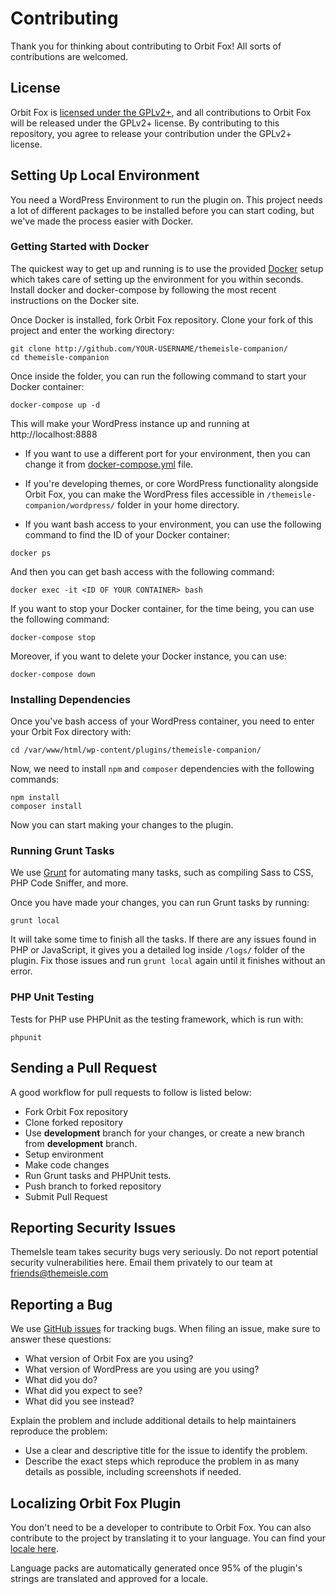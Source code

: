 # Contributing

Thank you for thinking about contributing to Orbit Fox! All sorts of contributions are welcomed.

## License

Orbit Fox is [licensed under the GPLv2+](LICENSE.txt), and all contributions to Orbit Fox will be released under the GPLv2+ license. By contributing to this repository, you agree to release your contribution under the GPLv2+ license.

## Setting Up Local Environment

You need a WordPress Environment to run the plugin on. This project needs a lot of different packages to be installed before you can start coding, but we've made the process easier with Docker.

### Getting Started with Docker

The quickest way to get up and running is to use the provided [Docker](https://www.docker.com/) setup which takes care of setting up the environment for you within seconds. Install docker and docker-compose by following the most recent instructions on the Docker site.

Once Docker is installed, fork Orbit Fox repository. Clone your fork of this project and enter the working directory:

```
git clone http://github.com/YOUR-USERNAME/themeisle-companion/
cd themeisle-companion
```

Once inside the folder, you can run the following command to start your Docker container:

```
docker-compose up -d
```

This will make your WordPress instance up and running at http://localhost:8888

- If you want to use a different port for your environment, then you can change it from [docker-compose.yml](docker-compose.yml) file.

- If you're developing themes, or core WordPress functionality alongside Orbit Fox, you can make the WordPress files accessible in `/themeisle-companion/wordpress/` folder in your home directory.

- If you want bash access to your environment, you can use the following command to find the ID of your Docker container:

```
docker ps
```

And then you can get bash access with the following command:

```
docker exec -it <ID OF YOUR CONTAINER> bash
```

If you want to stop your Docker container, for the time being, you can use the following command:

```
docker-compose stop
```

Moreover, if you want to delete your Docker instance, you can use:

```
docker-compose down
```

### Installing Dependencies

Once you've bash access of your WordPress container, you need to enter your Orbit Fox directory with:

```
cd /var/www/html/wp-content/plugins/themeisle-companion/
```

Now, we need to install `npm` and `composer` dependencies with the following commands:

```
npm install
composer install
```

Now you can start making your changes to the plugin.

### Running Grunt Tasks

We use [Grunt](https://gruntjs.com/) for automating many tasks, such as compiling Sass to CSS, PHP Code Sniffer, and more.

Once you have made your changes, you can run Grunt tasks by running:

```
grunt local
```

It will take some time to finish all the tasks. If there are any issues found in PHP or JavaScript, it gives you a detailed log inside `/logs/` folder of the plugin. Fix those issues and run `grunt local` again until it finishes without an error.

### PHP Unit Testing

Tests for PHP use PHPUnit as the testing framework, which is run with:

```
phpunit
```

## Sending a Pull Request

A good workflow for pull requests to follow is listed below:

- Fork Orbit Fox repository
- Clone forked repository
- Use **development** branch for your changes, or create a new branch from **development** branch.
- Setup environment
- Make code changes
- Run Grunt tasks and PHPUnit tests.
- Push branch to forked repository
- Submit Pull Request

## Reporting Security Issues

ThemeIsle team takes security bugs very seriously. Do not report potential security vulnerabilities here. Email them privately to our team at friends@themeisle.com

## Reporting a Bug

We use [GitHub issues](https://github.com/Codeinwp/themeisle-companion/issues) for tracking bugs. When filing an issue, make sure to answer these questions:

- What version of Orbit Fox are you using?
- What version of WordPress are you using are you using?
- What did you do?
- What did you expect to see?
- What did you see instead?

Explain the problem and include additional details to help maintainers reproduce the problem:

- Use a clear and descriptive title for the issue to identify the problem.
- Describe the exact steps which reproduce the problem in as many details as possible, including screenshots if needed.

## Localizing Orbit Fox Plugin

You don't need to be a developer to contribute to Orbit Fox. You can also contribute to the project by translating it to your language. You can find your [locale here](https://translate.wordpress.org/projects/wp-plugins/themeisle-companion).

Language packs are automatically generated once 95% of the plugin's strings are translated and approved for a locale.